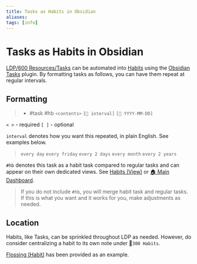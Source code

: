 ```yaml
---
title: Tasks as Habits in Obsidian
aliases: 
tags: [info]
---
```

# Tasks as Habits in Obsidian
[LDP/600 Resources/Tasks](None) can be automated into [Habits](out/habits.md) using the [Obsidian Tasks](https://github.com/schemar/obsidian-tasks) plugin. By formatting tasks as follows, you can have them repeat at regular intervals.

## Formatting
> - #task #hb `<contents>` `[🔁 interval]` `[📅 YYYY-MM-DD]`

`< >` - required
`[ ]` - optional

`interval` denotes how you want this repeated, in plain English. See examples below.

> `every day`
> `every friday`
> `every 2 days`
> `every month`
> `every 2 years`

`#hb` denotes this task as a habit task compared to regular tasks and can appear on their own dedicated views. See [Habits (View)](None) or [🏠 Main Dashboard](out/00-main-dashboard.md).

> If you do not include `#hb`, you will merge habit task and regular tasks. If this is what you want and it works for you, make adjustments as needed.

## Location
Habits, like Tasks, can be sprinkled throughout LDP as needed. However, do consider centralizing a habit to its own note under 📁`300 Habits`.

[Flossing (Habit)](None) has been provided as an example.